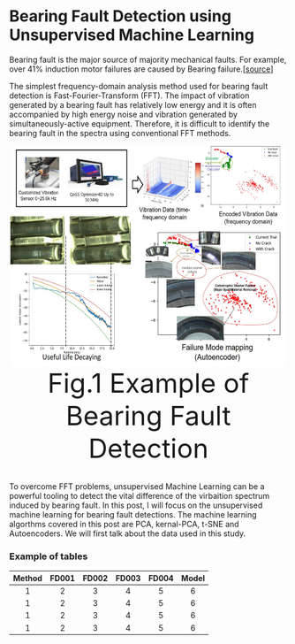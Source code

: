# Bearing Fault Detection using Unsupervised Machine Learning

Bearing fault is the major source of majority mechanical faults. For example, over 41% induction motor failures are caused by Bearing failure.[[source](https://www.sciencedirect.com/science/article/abs/pii/S095741581400004X#:~:text=The%20simplest%20frequency%2Ddomain%20analysis,generated%20by%20simultaneously%2Dactive%20equipment)] 


The simplest frequency-domain analysis method used for bearing fault detection is Fast-Fourier-Transform (FFT). The impact of vibration generated by a bearing fault has relatively low energy and it is often accompanied by high energy noise and vibration generated by simultaneously-active equipment. Therefore, it is difficult to identify the bearing fault in the spectra using conventional FFT methods. 


<div  align="center">    
 <img src="img/pic_sch_01.jpg" width = "500" height = "400" alt="Bearing Fault Detection" align=center /> <br />
 <font size = '35'> Fig.1 Example of Bearing Fault Detection </font> <br />
</div>

<br />

To overcome FFT problems, unsupervised Machine Learning can be a powerful tooling to detect the vital difference of the virbaition spectrum induced by bearing fault. In this post, I will focus on the unsupervised machine learning for bearing fault detections. The machine learning algorthms covered in this post are PCA, kernal-PCA, t-SNE and Autoencoders. We will first talk about the data used in this study.


### Example of tables




|Method|FD001|FD002|FD003|FD004|Model|
|:-----:|:-----:|:-----:|:------:|:------:|:-----:|
|1|2|3|4|5|6|
|1|2|3|4|5|6|
|1|2|3|4|5|6|
|1|2|3|4|5|6|


